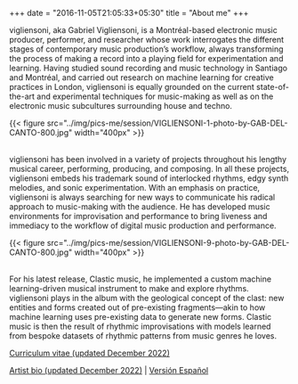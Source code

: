+++
date = "2016-11-05T21:05:33+05:30"
title = "About me"
+++

vigliensoni, aka Gabriel Vigliensoni, is a Montréal-based electronic music producer, performer, and researcher whose work interrogates the different stages of contemporary music production’s workflow, always transforming the process of making a record into a playing field for experimentation and learning. Having studied sound recording and music technology in Santiago and Montréal, and carried out research on machine learning for creative practices in London, vigliensoni is equally grounded on the current state-of-the-art and experimental techniques for music-making as well as on the electronic music subcultures surrounding house and techno.

{{< figure src="../img/pics-me/session/VIGLIENSONI-1-photo-by-GAB-DEL-CANTO-800.jpg" width="400px" >}}
<br><br>

vigliensoni has been involved in a variety of projects throughout his lengthy musical career, performing, producing, and composing. In all these projects, vigliensoni embeds his trademark sound of interlocked rhythms, edgy synth melodies, and sonic experimentation. With an emphasis on practice, vigliensoni is always searching for new ways to communicate his radical approach to music-making with the audience. He has developed music environments for improvisation and performance to bring liveness and immediacy to the workflow of digital music production and performance.

{{< figure src="../img/pics-me/session/VIGLIENSONI-9-photo-by-GAB-DEL-CANTO-800.jpg" width="400px" >}}
<br><br>

For his latest release, Clastic music, he implemented a custom machine learning-driven musical instrument to make and explore rhythms. vigliensoni plays in the album with the geological concept of the clast: new entities and forms created out of pre-existing fragments—akin to how machine learning uses pre-existing data to generate new forms. Clastic music is then the result of rhythmic improvisations with models learned from bespoke datasets of rhythmic patterns from music genres he loves.

[Curriculum vitae (updated December 2022)](/cv)

[Artist bio (updated December 2022)](/epk-en) | [Versión Español](/epk-es)


